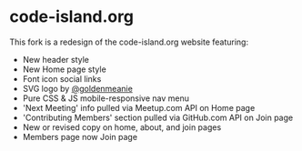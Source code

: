 code-island.org
===================

This fork is a redesign of the code-island.org website featuring:
- New header style 
- New Home page style 
- Font icon social links
- SVG logo by [@goldenmeanie](https://github.com/goldenmeanie)
- Pure CSS & JS mobile-responsive nav menu
- 'Next Meeting' info pulled via Meetup.com API on Home page
- 'Contributing Members' section pulled via GitHub.com API on Join page
- New or revised copy on home, about, and join pages
- Members page now Join page
